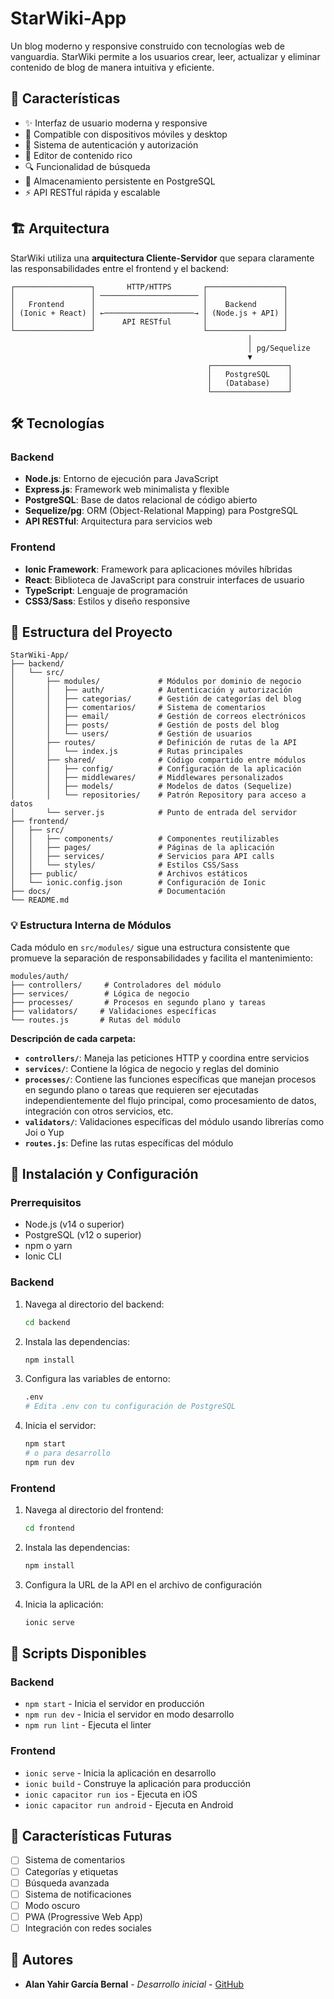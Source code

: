 # StarWiki-App

Un blog moderno y responsive construido con tecnologías web de vanguardia. StarWiki permite a los usuarios crear, leer, actualizar y eliminar contenido de blog de manera intuitiva y eficiente.

## 🚀 Características

- ✨ Interfaz de usuario moderna y responsive
- 📱 Compatible con dispositivos móviles y desktop
- 🔐 Sistema de autenticación y autorización
- 📝 Editor de contenido rico
- 🔍 Funcionalidad de búsqueda
- 💾 Almacenamiento persistente en PostgreSQL
- ⚡ API RESTful rápida y escalable

## 🏗️ Arquitectura

StarWiki utiliza una **arquitectura Cliente-Servidor** que separa claramente las responsabilidades entre el frontend y el backend:

```
┌─────────────────┐       HTTP/HTTPS       ┌─────────────────┐
│                 │ ────────────────────── │                 │
│   Frontend      │                        │    Backend      │
│ (Ionic + React) │ ←────────────────────→ │ (Node.js + API) │
│                 │      API RESTful       │                 │
└─────────────────┘                        └─────────────────┘
                                                     │
                                                     │ pg/Sequelize
                                                     ▼
                                            ┌─────────────────┐
                                            │   PostgreSQL    │
                                            │   (Database)    │
                                            └─────────────────┘
```

## 🛠️ Tecnologías

### Backend

- **Node.js**: Entorno de ejecución para JavaScript
- **Express.js**: Framework web minimalista y flexible
- **PostgreSQL**: Base de datos relacional de código abierto
- **Sequelize/pg**: ORM (Object-Relational Mapping) para PostgreSQL
- **API RESTful**: Arquitectura para servicios web

### Frontend

- **Ionic Framework**: Framework para aplicaciones móviles híbridas
- **React**: Biblioteca de JavaScript para construir interfaces de usuario
- **TypeScript**: Lenguaje de programación
- **CSS3/Sass**: Estilos y diseño responsive

## 📁 Estructura del Proyecto

```
StarWiki-App/
├── backend/
│   └── src/
│       ├── modules/             # Módulos por dominio de negocio
│       │   ├── auth/            # Autenticación y autorización
│       │   ├── categorias/      # Gestión de categorías del blog
│       │   ├── comentarios/     # Sistema de comentarios
│       │   ├── email/           # Gestión de correos electrónicos
│       │   ├── posts/           # Gestión de posts del blog
│       │   └── users/           # Gestión de usuarios
│       ├── routes/              # Definición de rutas de la API
│       │   └── index.js         # Rutas principales
│       ├── shared/              # Código compartido entre módulos
│       │   ├── config/          # Configuración de la aplicación
│       │   ├── middlewares/     # Middlewares personalizados
│       │   ├── models/          # Modelos de datos (Sequelize)
│       │   └── repositories/    # Patrón Repository para acceso a datos
│       └── server.js            # Punto de entrada del servidor
├── frontend/
│   ├── src/
│   │   ├── components/          # Componentes reutilizables
│   │   ├── pages/               # Páginas de la aplicación
│   │   ├── services/            # Servicios para API calls
│   │   └── styles/              # Estilos CSS/Sass
│   ├── public/                  # Archivos estáticos
│   └── ionic.config.json        # Configuración de Ionic
├── docs/                        # Documentación
└── README.md
```

### 💡 Estructura Interna de Módulos

Cada módulo en `src/modules/` sigue una estructura consistente que promueve la separación de responsabilidades y facilita el mantenimiento:

```
modules/auth/
├── controllers/     # Controladores del módulo
├── services/        # Lógica de negocio
├── processes/       # Procesos en segundo plano y tareas
├── validators/     # Validaciones específicas
└── routes.js       # Rutas del módulo
```

**Descripción de cada carpeta:**

- **`controllers/`**: Maneja las peticiones HTTP y coordina entre servicios
- **`services/`**: Contiene la lógica de negocio y reglas del dominio
- **`processes/`**: Contiene las funciones específicas que manejan procesos en segundo plano o tareas que requieren ser ejecutadas independientemente del flujo principal, como procesamiento de datos, integración con otros servicios, etc.
- **`validators/`**: Validaciones específicas del módulo usando librerías como Joi o Yup
- **`routes.js`**: Define las rutas específicas del módulo

## 🚀 Instalación y Configuración

### Prerrequisitos

- Node.js (v14 o superior)
- PostgreSQL (v12 o superior)
- npm o yarn
- Ionic CLI

### Backend

1. Navega al directorio del backend:

   ```bash
   cd backend
   ```

2. Instala las dependencias:

   ```bash
   npm install
   ```

3. Configura las variables de entorno:

   ```bash
   .env
   # Edita .env con tu configuración de PostgreSQL
   ```

4. Inicia el servidor:
   ```bash
   npm start
   # o para desarrollo
   npm run dev
   ```

### Frontend

1. Navega al directorio del frontend:

   ```bash
   cd frontend
   ```

2. Instala las dependencias:

   ```bash
   npm install
   ```

3. Configura la URL de la API en el archivo de configuración

4. Inicia la aplicación:
   ```bash
   ionic serve
   ```

## 🔧 Scripts Disponibles

### Backend

- `npm start` - Inicia el servidor en producción
- `npm run dev` - Inicia el servidor en modo desarrollo
- `npm run lint` - Ejecuta el linter

### Frontend

- `ionic serve` - Inicia la aplicación en desarrollo
- `ionic build` - Construye la aplicación para producción
- `ionic capacitor run ios` - Ejecuta en iOS
- `ionic capacitor run android` - Ejecuta en Android

## 🌟 Características Futuras

- [ ] Sistema de comentarios
- [ ] Categorías y etiquetas
- [ ] Búsqueda avanzada
- [ ] Sistema de notificaciones
- [ ] Modo oscuro
- [ ] PWA (Progressive Web App)
- [ ] Integración con redes sociales

## 👥 Autores

- **Alan Yahir García Bernal** - _Desarrollo inicial_ - [GitHub](https://github.com/AlanGaber11)
